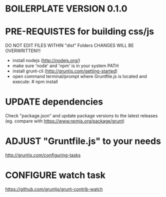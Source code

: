 BOILERPLATE VERSION 0.1.0
==============================================================




PRE-REQUISTES for building css/js
==============================================================

DO NOT EDIT FILES WITHIN "dist" Folders
CHANGES WILL BE OVERWRITTEN!!!
- install nodejs (http://nodejs.org/)
- make sure 'node' and 'npm' is in your system PATH
- install grunt-cli (http://gruntjs.com/getting-started)
- open command terminal/prompt where Gruntfile.js is located and execute: # npm install



	
UPDATE dependencies
==============================================================

Check "package.json" and update package versions to the latest releases (eg. compare with https://www.npmjs.org/package/grunt)


	

ADJUST "Gruntfile.js" to your needs
==============================================================

http://gruntjs.com/configuring-tasks




CONFIGURE watch task
==============================================================

https://github.com/gruntjs/grunt-contrib-watch



